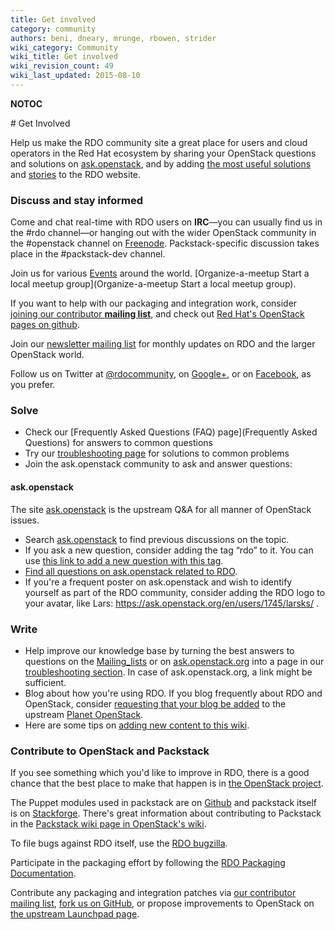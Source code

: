 ```yaml
---
title: Get involved
category: community
authors: beni, dneary, mrunge, rbowen, strider
wiki_category: Community
wiki_title: Get involved
wiki_revision_count: 49
wiki_last_updated: 2015-08-10
---
```


__NOTOC__

<div class="bg-boxes bg-boxes-single">
<div class="row">
<div class="offset3 span8 pull-s">
# Get Involved

Help us make the RDO community site a great place for users and cloud operators in the Red Hat ecosystem by sharing your OpenStack questions and solutions on [ask.openstack](http://ask.openstack.org), and by adding [the most useful solutions](Troubleshooting) and [stories](Case_studies) to the RDO website.

### Discuss and stay informed

Come and chat real-time with RDO users on **IRC**—you can usually find us in the #rdo channel—or hanging out with the wider OpenStack community in the #openstack channel on [Freenode](http://freenode.net). Packstack-specific discussion takes place in the #packstack-dev channel.

Join us for various [Events](Events) around the world. [Organize-a-meetup Start a local meetup group](Organize-a-meetup Start a local meetup group).

If you want to help with our packaging and integration work, consider [joining our contributor **mailing list**](//www.redhat.com/mailman/listinfo/rdo-list), and check out [Red Hat's OpenStack pages on github](//github.com/redhat-openstack).

Join our [newsletter mailing list](//www.redhat.com/mailman/listinfo/rdo-newsletter) for monthly updates on RDO and the larger OpenStack world.

Follow us on Twitter at [@rdocommunity](//twitter.com/rdocommunity), on [Google+](https://plus.google.com/communities/110409030763231732154), or on [Facebook](https://www.facebook.com/rdocommunity), as you prefer.

<wikitwidget class="twitter-timeline" href="https://twitter.com/RDOcommunity" data-widget-id="482610699122638848" />

### Solve

*   Check our [Frequently Asked Questions (FAQ) page](Frequently Asked Questions) for answers to common questions
*   Try our [troubleshooting page](Troubleshooting) for solutions to common problems
*   Join the ask.openstack community to ask and answer questions:

#### ask.openstack

The site [ask.openstack](http://ask.openstack.org) is the upstream Q&A for all manner of OpenStack issues.

*   Search [ask.openstack](http://ask.openstack.org) to find previous discussions on the topic.
*   If you ask a new question, consider adding the tag “rdo” to it. You can use [this link to add a new question with this tag](https://ask.openstack.org/en/questions/ask/?tags=rdo).
*   [Find all questions on ask.openstack related to RDO](https://ask.openstack.org/en/questions/scope:all/sort:age-desc/page:1/query:rdo/).
*   If you're a frequent poster on ask.openstack and wish to identify yourself as part of the RDO community, consider adding the RDO logo to your avatar, like Lars: <https://ask.openstack.org/en/users/1745/larsks/> .

### Write

*   Help improve our knowledge base by turning the best answers to questions on the [Mailing_lists](Mailing_lists) or on [ask.openstack.org](http://ask.openstack.org) into a page in our [troubleshooting section](troubleshooting). In case of ask.openstack.org, a link might be sufficient.
*   Blog about how you're using RDO. If you blog frequently about RDO and OpenStack, consider [requesting that your blog be added](https://wiki.openstack.org/wiki/AddingYourBlog) to the upstream [Planet OpenStack](http://planet.openstack.org/).
*   Here are some tips on [adding new content to this wiki](Adding_new_content).

### Contribute to OpenStack and Packstack

If you see something which you'd like to improve in RDO, there is a good chance that the best place to make that happen is in [the OpenStack project](http://www.openstack.org).

The Puppet modules used in packstack are on [Github](https://github.com/redhat-openstack/openstack-puppet-modules) and packstack itself is on [Stackforge](https://github.com/stackforge/packstack). There's great information about contributing to Packstack in the [Packstack wiki page in OpenStack's wiki](https://wiki.openstack.org/wiki/Packstack).

To file bugs against RDO itself, use the [RDO bugzilla](https://bugzilla.redhat.com/enter_bug.cgi?product=RDO).

Participate in the packaging effort by following the [RDO Packaging Documentation](https://openstack.redhat.com/packaging/).

Contribute any packaging and integration patches via [our contributor mailing list](//www.redhat.com/mailman/listinfo/rdo-list), [fork us on GitHub](//github.com/redhat-openstack), or propose improvements to OpenStack on [the upstream Launchpad page](//launchpad.net/openstack).

</div>
</div>
</div>
<Category:Community>
